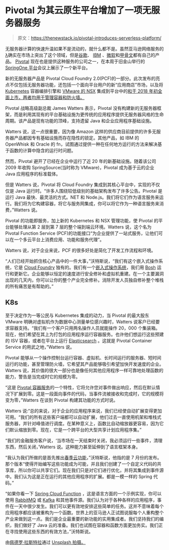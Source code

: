 # Pivotal 为其云原生平台增加了一项无服务器服务

> 原文：<https://thenewstack.io/pivotal-introduces-serverless-platform/>

无服务器计算的快速升温如果不是流动的，就什么都不是。虽然亚马逊网络服务的[λ](https://aws.amazon.com/lambda/)确实在市场上突出了这个领域，但是[谷歌](https://cloud.google.com/kubernetes-engine)、 [IBM](https://www.ibm.com/cloud/functions) 、[微软](https://cloud.google.com/functions/)和[甲骨文](http://fnproject.io/)都有自己的产品。 [Pivotal](https://pivotal.io/) 现在也是提供这种服务的公司之一，在本周于旧金山举行的 [SpringOne 平台](https://springoneplatform.io/)会议上展示了一个新平台。

新的无服务器产品是 Pivotal Cloud Foundry 2.0(PCF)的一部分。此次发布的亮点不仅包括无服务器功能，还包括一个面向平台用户的新“应用商店”市场，以及将 [Kubernetes](/category/kubernetes/) 容器编排引擎和 [VMware 的 NSX](https://www.vmware.com/products/nsx.html) 集成到平台中的[和](/category/kubernetes/)[于 2018 年初全面上市，两者均用于管理容器和防火墙。](https://www.vmware.com/products/nsx.html)

Pivotal 战略高级副总裁 James Watters 表示，Pivotal 没有构建新的无服务器框架，而是利用其现有的平台基础设施为更传统的应用程序提供无服务器风格的生命周期。该产品是现有功能的顶峰，支持遗留 Java 和企业应用程序基础设施。

Watters 说，这一点很重要，因为像 Amazon 这样的供应商目前提供的许多无服务器产品都因专有基础设施而存在隐性的锁定。其他产品，如 IBM 的 OpenWhisk 和 Oracle 的 fn，试图通过提供一种在任何地方运行的方法来解决基于函数的计算中隐含的运行时问题。

然而，Pivotal 避开了已经在企业中运行了近 20 年的新基础设施。随着该公司 2009 年收购 SpringSource(当时称为 VMware)，Pivotal 成为基于云的企业 Java 应用程序的标准载体。

但是 Watters 说，Pivotal 将 Cloud Foundry 集成到其核心平台中，实现的不仅仅是 Java 运行时。“许多人围绕较低级别的基础架构发布了许多公告。Pivotal 是运行 Java 最快、最灵活的方式。NET 和 Node.js。我们将它们作为语言服务来运行。我们将为它构建容器，将它与服务网集成，你可以将它作为一种语言服务来消费，”Watters 说。

Pivotal 的功能即服务，加上新的 Kubernetes 和 NSX 管理功能，使 Pivotal 的平台能够处理从第 2 层到第 7 层的整个端到端云环境。Watters 说，这个名为 Pivotal Function Service (PCF)的功能接口“为企业提供了一站式服务，让他们可以在一个多云平台上消费应用、功能和服务代理”。

Watters 说，对于企业来说，PCF 的很多好处是简化了开发工作流程和环境。

“人们已经开始抓住核心产品中的一件大事，”沃特斯说，“我们有这个嵌入式操作系统，它是 [Cloud Foundry](https://www.cloudfoundry.org/) 独有的。我们有一个[嵌入式操作系统](https://pivotal.io/platform/pcf-components/stemcells)，我们用 [Bosh](https://bosh.io/) 运行和更新它。企业能够以恒定的速度进行安全修补和虚拟机重建。在一个主要漏洞出现的几天内，你可以让你的整个产业完全修补。消除开发人员独自修补整个堆栈的所有痛苦是有帮助的。”

## K8s

至于决定作为一等公民与 Kubernetes 集成的动力，当 Pivotal 的最大股东 VMware 明确对虚拟机作为数据中心测量单位感兴趣时，Watters 说客户已经要求容器支持。“我们有一个客户只用两名操作人员就能操作 20，000 个集装箱。现在，他们希望在其上为打包的应用程序运行容器服务。也许他们想运行这些预建的 ISV 容器，或者在平台上运行 [Elasticsearch](http://www.elastic.co/) 。这就是 Pivotal Container Service 的用武之地，”Watters 说。

Pivotal 能够从一个操作控制台运行容器、虚拟机、长时间运行的服务器、短时间运行的功能，甚至管理防火墙，它希望其产品能够吸引希望加快开发速度的企业。Watters 说，其价值的很大一部分也是像任何其他应用程序一样可靠地处理函数的能力，警告是当完成时它的规模为零。

“这是 [Pivotal 容器服务](https://pivotal.io/pks)的一个特性，它将允许您对事件做出响应，然后在默认情况下扩展到零。这是一段面向事件的代码，当事件流被接收和完成时，它的规模将变为零，”Watters 在谈到 Pivotal 构建其功能的方式时说。

Watters 说:“总的来说，对于企业的应用程序来说，我们已经使自动扩展变得更加可用。“我们的所有这些客户端都可以自动扩展，他们过去一直使用机架和堆栈式服务器，并针对峰值进行调度。在某种意义上，函数比自动缩放器更容易，因为它们默认缩放到零。现在，它是一个跨平台的大型共享计划应用程序集。”

“我们的金融服务客户说，‘当市场在一天结束时关闭，我必须运行一些事件，清理东西，然后关闭，’Watters 说。这种能力甚至延伸到了语言框架本身。

“我认为我们所做的是首先推出[春季云功能](https://github.com/spring-cloud/spring-cloud-function)，”沃特斯说，他指的是 7 月份的发布。那个版本“使得开始编写这些功能成为可能，并且我们创建了一个自定义代码的共享库，所以你可以共享它们。现在我们只是对它们进行优化，并将其集成到事件源中。我们认为这是正在运行的其他应用程序的扩展。都是一模一样的 Spring 代码。”

“如果你看一下 [Spring Cloud Function](https://spring.io/blog/2017/07/05/introducing-spring-cloud-function) ，这是语言方面的一个示例实现，你可以使用 [RabbitMQ](https://www.rabbitmq.com/) 或 [Kafka](https://kafka.apache.org/) 和其他事件源。我们认为对于各种各样的应用程序，事件在一天中很少发生。我们可以更有效地安排这些简单的任务。这并不意味着每个应用程序都应该被重构为一个函数。世界上的亚马逊人正试图说服每个人重构整个产业来做到这一点。我们是企业最重要的新功能的实用集成者。我们坚持我们的编织，我们做好了 Java 云的准备。我们也试图在容器和函数方面更加务实。我们正在寻找使用这些东西的有效方法，”沃特斯说。

由[佩德罗·拉斯特拉](https://unsplash.com/photos/jEAcDBsrRNw?utm_source=unsplash&utm_medium=referral&utm_content=creditCopyText)通过 [Unsplash 拍摄。](https://unsplash.com/?utm_source=unsplash&utm_medium=referral&utm_content=creditCopyText)

<svg xmlns:xlink="http://www.w3.org/1999/xlink" viewBox="0 0 68 31" version="1.1"><title>Group</title> <desc>Created with Sketch.</desc></svg>